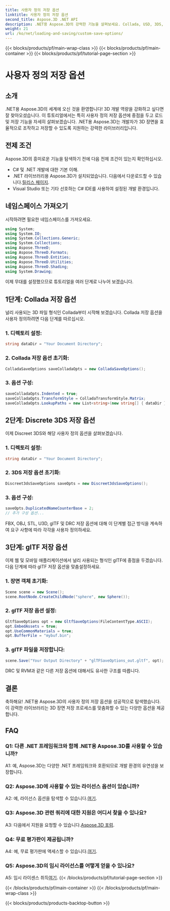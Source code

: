 ```yaml
---
title: 사용자 정의 저장 옵션
linktitle: 사용자 정의 저장 옵션
second_title: Aspose.3D .NET API
description: .NET용 Aspose.3D의 강력한 기능을 살펴보세요. Collada, USD, 3DS, FBX, OBJ, STL, U3D, glTF, DRC 및 RVM 형식에 대한 단계별 가이드를 통해 3D 장면 저장을 사용자 정의하는 방법을 알아보세요.
weight: 21
url: /ko/net/loading-and-saving/custom-save-options/
---
```


{{< blocks/products/pf/main-wrap-class >}}
{{< blocks/products/pf/main-container >}}
{{< blocks/products/pf/tutorial-page-section >}}

# 사용자 정의 저장 옵션

## 소개

.NET용 Aspose.3D의 세계에 오신 것을 환영합니다! 3D 개발 역량을 강화하고 싶다면 잘 찾아오셨습니다. 이 튜토리얼에서는 특히 사용자 정의 저장 옵션에 중점을 두고 로드 및 저장 기능을 자세히 살펴보겠습니다. .NET용 Aspose.3D는 개발자가 3D 장면을 효율적으로 조작하고 저장할 수 있도록 지원하는 강력한 라이브러리입니다.

## 전제 조건

Aspose.3D의 흥미로운 기능을 탐색하기 전에 다음 전제 조건이 있는지 확인하십시오.

- C# 및 .NET 개발에 대한 기본 이해.
-  .NET 라이브러리용 Aspose.3D가 설치되었습니다. 다음에서 다운로드할 수 있습니다.[릴리스 페이지](https://releases.aspose.com/3d/net/).
- Visual Studio 또는 기타 선호하는 C# IDE를 사용하여 설정된 개발 환경입니다.

## 네임스페이스 가져오기

시작하려면 필요한 네임스페이스를 가져오세요.

```csharp
using System;
using System.IO;
using System.Collections.Generic;
using System.Collections;
using Aspose.ThreeD;
using Aspose.ThreeD.Formats;
using Aspose.ThreeD.Entities;
using Aspose.ThreeD.Utilities;
using Aspose.ThreeD.Shading;
using System.Drawing;
```

이제 무대를 설정했으므로 튜토리얼을 여러 단계로 나누어 보겠습니다.

## 1단계: Collada 저장 옵션

널리 사용되는 3D 파일 형식인 Collada부터 시작해 보겠습니다. Collada 저장 옵션을 사용자 정의하려면 다음 단계를 따르십시오.

### 1. 디렉토리 설정:
   ```csharp
   string dataDir = "Your Document Directory";
   ```

### 2. Collada 저장 옵션 초기화:
   ```csharp
   ColladaSaveOptions saveColladaOpts = new ColladaSaveOptions();
   ```

### 3. 옵션 구성:
   ```csharp
   saveColladaOpts.Indented = true;
   saveColladaOpts.TransformStyle = ColladaTransformStyle.Matrix;
   saveColladaOpts.LookupPaths = new List<string>(new string[] { dataDir });
   ```

## 2단계: Discrete 3DS 저장 옵션

이제 Discreet 3DS와 해당 사용자 정의 옵션을 살펴보겠습니다.

### 1. 디렉토리 설정:
   ```csharp
   string dataDir = "Your Document Directory";
   ```

### 2. 3DS 저장 옵션 초기화:
   ```csharp
   Discreet3dsSaveOptions saveOpts = new Discreet3dsSaveOptions();
   ```

### 3. 옵션 구성:
   ```csharp
   saveOpts.DuplicatedNameCounterBase = 2;
   // 추가 구성 옵션...
   ```

FBX, OBJ, STL, U3D, glTF 및 DRC 저장 옵션에 대해 이 단계별 접근 방식을 계속하여 요구 사항에 따라 각각을 사용자 정의하세요.

## 3단계: glTF 저장 옵션

이제 웹 및 모바일 애플리케이션에서 널리 사용되는 형식인 glTF에 중점을 두겠습니다. 다음 단계에 따라 glTF 저장 옵션을 맞춤설정하세요.

### 1. 장면 객체 초기화:
   ```csharp
   Scene scene = new Scene();
   scene.RootNode.CreateChildNode("sphere", new Sphere());
   ```

### 2. glTF 저장 옵션 설정:
   ```csharp
   GltfSaveOptions opt = new GltfSaveOptions(FileContentType.ASCII);
   opt.EmbedAssets = true;
   opt.UseCommonMaterials = true;
   opt.BufferFile = "mybuf.bin";
   ```

### 3. glTF 파일을 저장합니다:
   ```csharp
   scene.Save("Your Output Directory" + "glTFSaveOptions_out.gltf", opt);
   ```

DRC 및 RVM과 같은 다른 저장 옵션에 대해서도 유사한 구조를 따릅니다.

## 결론

축하해요! .NET용 Aspose.3D의 사용자 정의 저장 옵션을 성공적으로 탐색했습니다. 이 강력한 라이브러리는 3D 장면 저장 프로세스를 맞춤화할 수 있는 다양한 옵션을 제공합니다.

## FAQ

### Q1: 다른 .NET 프레임워크와 함께 .NET용 Aspose.3D를 사용할 수 있습니까?

A1: 예, Aspose.3D는 다양한 .NET 프레임워크와 호환되므로 개발 환경의 유연성을 보장합니다.

### Q2: Aspose.3D에 사용할 수 있는 라이선스 옵션이 있습니까?

 A2: 예, 라이선스 옵션을 탐색할 수 있습니다.[여기](https://purchase.aspose.com/buy).

### Q3: Aspose.3D 관련 쿼리에 대한 지원은 어디서 찾을 수 있나요?

 A3: 다음에서 지원을 요청할 수 있습니다.[Aspose.3D 포럼](https://forum.aspose.com/c/3d/18).

### Q4: 무료 평가판이 제공됩니까?

 A4: 예, 무료 평가판에 액세스할 수 있습니다.[여기](https://releases.aspose.com/).

### Q5: Aspose.3D의 임시 라이선스를 어떻게 얻을 수 있나요?

 A5: 임시 라이센스 취득[여기](https://purchase.aspose.com/temporary-license/).
{{< /blocks/products/pf/tutorial-page-section >}}

{{< /blocks/products/pf/main-container >}}
{{< /blocks/products/pf/main-wrap-class >}}

{{< blocks/products/products-backtop-button >}}
